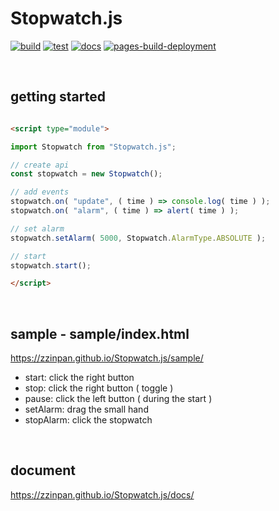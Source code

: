 # Stopwatch.js

[![build](https://github.com/zzinpan/Stopwatch.js/actions/workflows/build.yml/badge.svg)](https://github.com/zzinpan/Stopwatch.js/actions/workflows/build.yml)
[![test](https://github.com/zzinpan/Stopwatch.js/actions/workflows/test.yml/badge.svg)](https://github.com/zzinpan/Stopwatch.js/actions/workflows/test.yml)
[![docs](https://github.com/zzinpan/Stopwatch.js/actions/workflows/docs.yml/badge.svg)](https://github.com/zzinpan/Stopwatch.js/actions/workflows/docs.yml)
[![pages-build-deployment](https://github.com/zzinpan/Stopwatch.js/actions/workflows/pages/pages-build-deployment/badge.svg)](https://github.com/zzinpan/Stopwatch.js/actions/workflows/pages/pages-build-deployment)


<br>

## getting started

```html

<script type="module">

import Stopwatch from "Stopwatch.js";

// create api
const stopwatch = new Stopwatch();

// add events
stopwatch.on( "update", ( time ) => console.log( time ) );
stopwatch.on( "alarm", ( time ) => alert( time ) );

// set alarm
stopwatch.setAlarm( 5000, Stopwatch.AlarmType.ABSOLUTE );

// start
stopwatch.start();

</script>

```

<br>

## sample - sample/index.html
https://zzinpan.github.io/Stopwatch.js/sample/
- start: click the right button 
- stop: click the right button ( toggle )
- pause: click the left button ( during the start )
- setAlarm: drag the small hand
- stopAlarm: click the stopwatch

<br>

## document
https://zzinpan.github.io/Stopwatch.js/docs/
